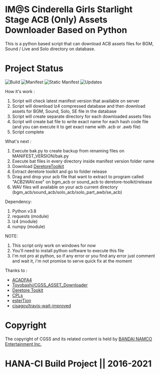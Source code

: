 # IM@S Cinderella Girls Starlight Stage ACB (Only) Assets Downloader Based on Python
This is a python based script that can download ACB assets files for BGM, Sound / Live and Solo directory on database.

# Project Status
![Build](https://app.travis-ci.com/Nicklas373/CGSS_ACB_Downloader.svg?branch=master) ![Manifest](https://img.shields.io/badge/dynamic/json.svg?color=blue&label=Manifest&query=truth_version&url=https%3A%2F%2Fstarlight.kirara.ca%2Fapi%2Fv1%2Finfo) ![Static Manifest](https://img.shields.io/badge/Static%20Manifest-10093100-blue) ![Updates](https://img.shields.io/badge/Latest%20Updates-20220216-blue)

How it's work :
1. Script will check latest manifest version that available on server
2. Script will download lz4 compressed database and then download assets for BGM, Sound, Solo, SE file in the database
3. Script will create separate directory for each downloaded assets files
4. Script will create bat file to write exact name for each hash code file (and you can execute it to get exact name with .acb or .awb file)
5. Script complete

What's next :
1. Execute bak.py to create backup from renaming files on MANIFEST_VERSION/bak.py
1. Execute bat files in every directory inside manifest version folder name 
2. Download [DeretoreToolkit](https://github.com/OpenCGSS/DereTore)
4. Extract deretore toolkit and go to folder release
5. Drag and drop your acb file that want to extract to program called "ACB2WAV.exe" on bgm_acb or sound_acb to deretore-toolkit/release
6. WAV files will available on your acb current directory (bgm_acb/sound_acb/solo_acb/solo_part_awb/se_acb)

Dependency:
1. Python v3.8
2. requests (module)
3. lz4 (module)
4. numpy (module)

NOTE:
1. This script only work on windows for now 
2. You'll need to install python software to execute this file
3. I'm not pro at python, so if any error or you find any error just comment and wait it, i'm not promise to serve quick fix at the moment

Thanks to :
- [ACADFA4](https://github.com/ACA4DFA4/CGSS_ACB_Downloader)
- [Toyobashi/CGSS_ASSET_Downloader](https://github.com/toyobayashi/CGSSAssetsDownloader)
- [Deretore Tookit](https://github.com/OpenCGSS/DereTore)
- [CPLs](https://nyaa.si/view/1131944)
- [esterTion](https://github.com/esterTion/cgss_master_db_diff)
- [cisagov/travis-wait-improved](https://github.com/cisagov/travis-wait-improved)


# Copyright
The copyright of CGSS and its related content is held by [BANDAI NAMCO Entertainment Inc.](https://bandainamcoent.co.jp/)

# HANA-CI Build Project || 2016-2021
